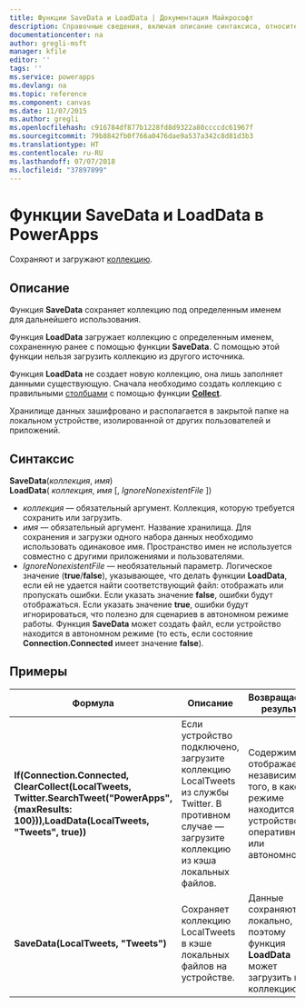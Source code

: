 ```yaml
---
title: Функции SaveData и LoadData | Документация Майкрософт
description: Справочные сведения, включая описание синтаксиса, относительно функций SaveData и LoadData в PowerApps
documentationcenter: na
author: gregli-msft
manager: kfile
editor: ''
tags: ''
ms.service: powerapps
ms.devlang: na
ms.topic: reference
ms.component: canvas
ms.date: 11/07/2015
ms.author: gregli
ms.openlocfilehash: c916784df877b1228fd8d9322a80ccccdc61967f
ms.sourcegitcommit: 79b8842fb0f766a0476dae9a537a342c8d81d3b3
ms.translationtype: HT
ms.contentlocale: ru-RU
ms.lasthandoff: 07/07/2018
ms.locfileid: "37897899"
---
```

# <a name="savedata-and-loaddata-functions-in-powerapps"></a>Функции SaveData и LoadData в PowerApps
Сохраняют и загружают [коллекцию](../working-with-data-sources.md#collections).

## <a name="description"></a>Описание
Функция **SaveData** сохраняет коллекцию под определенным именем для дальнейшего использования.  

Функция **LoadData** загружает коллекцию с определенным именем, сохраненную ранее с помощью функции **SaveData**. С помощью этой функции нельзя загрузить коллекцию из другого источника.  

Функция **LoadData** не создает новую коллекцию, она лишь заполняет данными существующую. Сначала необходимо создать коллекцию с правильными [столбцами](../working-with-tables.md#columns) с помощью функции **[Collect](function-clear-collect-clearcollect.md)**.

Хранилище данных зашифровано и располагается в закрытой папке на локальном устройстве, изолированной от других пользователей и приложений.  

## <a name="syntax"></a>Синтаксис
**SaveData**(*коллекция*, *имя*)<br>**LoadData**( *коллекция*, *имя* [, *IgnoreNonexistentFile* ])

* *коллекция* — обязательный аргумент.  Коллекция, которую требуется сохранить или загрузить.
* *имя* — обязательный аргумент.  Название хранилища. Для сохранения и загрузки одного набора данных необходимо использовать одинаковое имя. Пространство имен не используется совместно с другими приложениями и пользователями.
* *IgnoreNonexistentFile* — необязательный параметр. Логическое значение (**true**/**false**), указывающее, что делать функции **LoadData**, если ей не удается найти соответствующий файл: отображать или пропускать ошибки. Если указать значение **false**, ошибки будут отображаться. Если указать значение **true**, ошибки будут игнорироваться, что полезно для сценариев в автономном режиме работы. Функция **SaveData** может создать файл, если устройство находится в автономном режиме (то есть, если состояние **Connection.Connected** имеет значение **false**).

## <a name="examples"></a>Примеры

| Формула | Описание | Возвращаемый результат |
| --- | --- | --- |
| **If(Connection.Connected, ClearCollect(LocalTweets, Twitter.SearchTweet("PowerApps", {maxResults: 100})),LoadData(LocalTweets, "Tweets", true))** |Если устройство подключено, загрузите коллекцию LocalTweets из службы Twitter. В противном случае — загрузите коллекцию из кэша локальных файлов. |Содержимое отображается независимо от того, в каком режиме находится устройство: оперативном или автономном. |
| **SaveData(LocalTweets, "Tweets")** |Сохраняет коллекцию LocalTweets в кэше локальных файлов на устройстве. |Данные сохраняются локально, поэтому функция **LoadData** может загрузить их в коллекцию. |

